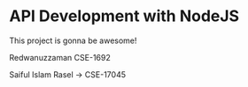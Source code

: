 # API Development with NodeJS

This project is gonna be awesome!

Redwanuzzaman CSE-1692

Saiful Islam Rasel -> CSE-17045